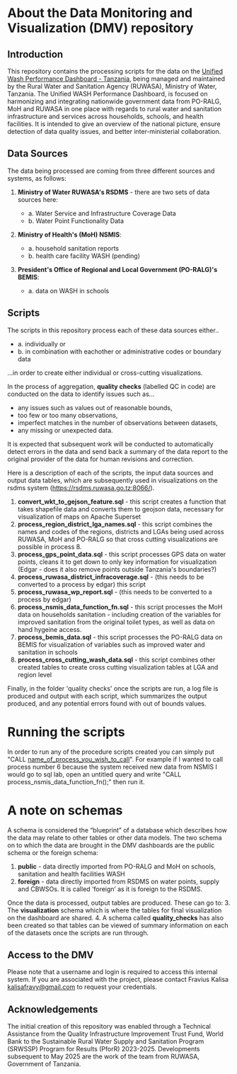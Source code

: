 # About the Data Monitoring and Visualization (DMV) repository 

## Introduction 

This repository contains the processing scripts for the data on the [Unified Wash Performance Dashboard - Tanzania](https://rsdms.ruwasa.go.tz:8066/), being managed and maintained by the Rural Water and Sanitation Agency (RUWASA), Ministry of Water, Tanzania. The Unified WASH Performance Dashboard, is focused on harmonizing and integrating nationwide government data from PO-RALG, MoH and RUWASA in one place with regards to rural water and sanitation infrastructure and services across households, schools, and health facilities. It is intended to give an overview of the national picture, ensure detection of data quality issues, and better inter-ministerial collaboration. 

## Data Sources

The data being processed are coming from three different sources and systems, as follows: 

1. **Ministry of Water RUWASA's RSDMS** - there are two sets of data sources here:
   - a. Water Service and Infrastructure Coverage Data  
   - b. Water Point Functionality Data 

2. **Ministry of Health's (MoH) NSMIS**:
   - a. household sanitation reports
   - b. health care facility WASH (pending)

3. **President's Office of Regional and Local Government (PO-RALG)'s BEMIS**:
   - a. data on WASH in schools
  
## Scripts

The scripts in this repository process each of these data sources either.. 
- a. individually or 
- b. in combination with eachother or administrative codes or boundary data 

...in order to create either individual or cross-cutting visualizations. 

In the process of aggregation, **quality checks** (labelled QC in code) are conducted on the data to identify issues such as... 
- any issues such as values out of reasonable bounds,
- too few or too many observations,
- imperfect matches in the number of observations between datasets,
- any missing or unexpected data.

It is expected that subsequent work will be conducted to automatically detect errors in the data and send back a summary of the data report to the original provider of the data for human revisions and correction.  


Here is a description of each of the scripts, the input data sources and output data tables, which are subsequently used in visualizations on the rsdms system (https://rsdms.ruwasa.go.tz:8066/). 

1. **convert_wkt_to_gejson_feature.sql** - this script creates a function that takes shapefile data and converts them to geojson data, necessary for visualization of maps on Apache Superset  
2. **process_region_district_lga_names.sql** - this script combines the names and codes of the regions, districts and LGAs being used across RUWASA, MoH and PO-RALG so that cross cutting visualizations are possible in process 8. 
3. **process_gps_point_data.sql** - this script processes GPS data on water points, cleans it to get down to only key information for visualization (Edgar - does it also remove points outside Tanzania's boundaries?) 
4. **process_ruwasa_district_infracoverage.sql** - (this needs to be converted to a process by edgar) this script 
5. **process_ruwasa_wp_report.sql** - (this needs to be converted to a process by edgar)
6. **process_nsmis_data_function_fn.sql** - this script processes the MoH data on households sanitation - including creation of the variables for improved sanitation from the original toilet types, as well as data on hand hygeine access. 
7. **process_bemis_data.sql** - this script processes the PO-RALG data on BEMIS for visualization of variables such as improved water and sanitation in schools 
9. **process_cross_cutting_wash_data.sql** - this script combines other created tables to create cross cutting visualization tables at LGA and region level 


Finally, in the folder 'quality checks' once the scripts are run, a log file is produced and output with each script, which summarizes the output produced, and any potential errors found with out of bounds values. 

# Running the scripts
In order to run any of the procedure scripts created you can simply put "CALL [name_of_process_you_wish_to_call]()". For example if I wanted to call process number 6 because the system received new data from NSMIS I would go to sql lab, open an untitled query and write "CALL process_nsmis_data_function_fn();" then run it. 

# A note on schemas 

A schema is considered the “blueprint” of a database which describes how the data may relate to other tables or other data models. The two schema on to which the data are brought in the DMV dashboards are the public schema or the foreign schema:

1. **public** - data directly imported from PO-RALG and MoH on schools, sanitation and health facilities WASH
2. **foreign** - data directly imported from RSDMS on water points, supply and CBWSOs. It is called ‘foreign’ as it is foreign to the RSDMS.  

Once the data is processed, output tables are produced. These can go to: 
3. The **visualization** schema which is where the tables for final visualization on the dashboard are shared. 
4. A schema called **quality_checks** has also been created so that tables can be viewed of summary information on each of the datasets once the scripts are run through. 

## Access to the DMV

Please note that a username and login is required to access this internal system. If you are associated with the project, please contact Fravius Kalisa kalisafravy@gmail.com to request your credentials. 

## Acknowledgements 

The initial creation of this repository was enabled through a Technical Assistance from the Quality Infrastructure Improvement Trust Fund, World Bank to the Sustainable Rural Water Supply and Sanitation Program (SRWSSP) Program for Results (PforR) 2023-2025. Developments subsequent to May 2025 are the work of the team from RUWASA, Government of Tanzania. 

